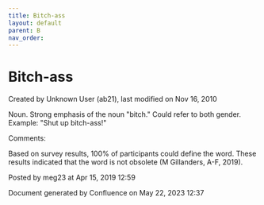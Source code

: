 ```yaml
---
title: Bitch-ass
layout: default
parent: B
nav_order:
---
```


# Bitch-ass

Created by  Unknown User (ab21), last modified on Nov 16, 2010

Noun. Strong emphasis of the noun &quot;bitch.&quot; Could refer to both gender. Example: &quot;Shut up bitch-ass!&quot;

Comments:

Based on survey results, 100% of participants could define the word. These results indicated that the word is not obsolete (M Gillanders, A-F, 2019).

Posted by meg23 at Apr 15, 2019 12:59

Document generated by Confluence on May 22, 2023 12:37


